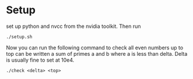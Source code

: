 # Setup
set up python and nvcc from the nvidia toolkit.
Then run
```
./setup.sh
```
Now you can run the following command to check all even numbers up to top can be written a sum of primes a and b where a is less than delta. 
Delta is usually fine to set at 10e4. 
```
./check <delta> <top>
```
